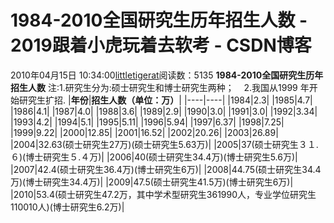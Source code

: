 # 1984-2010全国研究生历年招生人数 - 2019跟着小虎玩着去软考 - CSDN博客
2010年04月15日 10:34:00[littletigerat](https://me.csdn.net/littletigerat)阅读数：5135
**1984-2010****全国研究生****历年招生人数**
注:1.研究生分为:硕士研究生和博士研究生两种；
   2.我国从1999 年开始研究生扩招.
|**年份**|**招生人数（单位：万）**|
|----|----|
|1984|2.3|
|1985|4.7|
|1986|4.1|
|1987|4.0|
|1988|3.6|
|1989|2.9|
|1990|3.0|
|1991|3.0|
|1992|3.34|
|1993|4.2|
|1994|5.1|
|1995|5.11|
|1996|5.94|
|1997|6.37|
|1998|7.25|
|1999|9.22|
|2000|12.85|
|2001|16.52|
|2002|20.26|
|2003|26.89|
|2004|32.63(硕士研究生27万)(硕士研究生5.63万)|
|2005|37(硕士研究生３１.６)(博士研究生５.４万)|
|2006|40(硕士研究生34.4万)(博士研究生5.6万)|
|2007|42.4(硕士研究生36.4万)(博士研究生6万)|
|2008|44.75(硕士研究生34.4万)(博士研究生34.4万)|
|2009|47.5(硕士研究生41.5万)(博士研究生6万)|
|2010|53.4(硕士研究生47.2万，其中学术型研究生361990人，专业学位研究生110010人)(博士研究生6.2万)|

